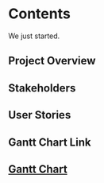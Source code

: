 <h1>Contents</h1>
We just started.

<h2>Project Overview<h2>

<h2>Stakeholders<h2>

<h2>User Stories<h2>

<h2>Gantt Chart Link<h2>
<a style="font-size":14 href=https://github.com/orgs/spe-uob/projects/119/views/2>Gantt Chart</a>



